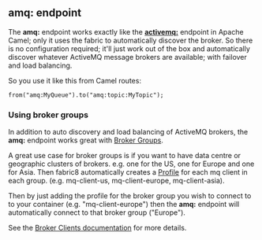 ## amq: endpoint

The **amq:** endpoint works exactly like the **[activemq:](http://camel.apache.org/activemq.html)** endpoint in Apache Camel; only it uses the fabric to automatically discover the broker. So there is no configuration required; it'll just work out of the box and automatically discover whatever ActiveMQ message brokers are available; with failover and load balancing.

So you use it like this from Camel routes:

```
from("amq:MyQueue").to("amq:topic:MyTopic");
```

### Using broker groups

In addition to auto discovery and load balancing of ActiveMQ brokers, the **amq:** endpoint works great with [Broker Groups](http://fabric8.io/gitbook/brokerTopology.html).

A great use case for broker groups is if you want to have data centre or geographic clusters of brokers. e.g. one for the US, one for Europe and one for Asia. Then fabric8 automatically creates a [Profile](http://fabric8.io/gitbook/profiles.html) for each mq client in each group. (e.g. mq-client-us, mq-client-europe, mq-client-asia).

Then by just adding the profile for the broker group you wish to connect to to your container (e.g. "mq-client-europe") then the **amq:** endpoint will automatically connect to that broker group ("Europe").

See the [Broker Clients documentation](http://fabric8.io/gitbook/brokerClients.html) for more details.